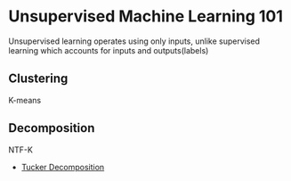 # Unsupervised Machine Learning 101
Unsupervised learning operates using only inputs, unlike supervised learning which accounts for inputs and outputs(labels)
## Clustering  
K-means  

## Decomposition
NTF-K
- [Tucker Decomposition](../references/NTFK-Tucker.pdf)
